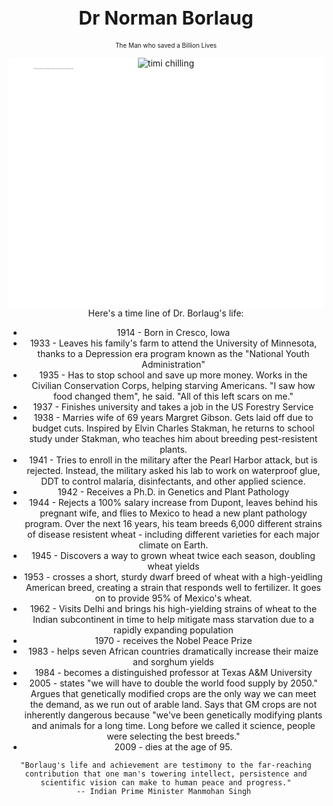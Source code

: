 <DOCTYPE html>

<style>
   h1 {text-align: center; font-size: 30px;
   font-color: black; font-weight: bold;
   }

   h2 {text-align: center; font-size: 10px;
   font-color: black; font-weight: normal;
   }

div {background-color:white;
height:400px;

}
figcaption {
    text-align: justify;
     font-size: 1; 
     font-weight: normal; 
     font-color: pink;
}
head {text-align: justify;
      
}

</style>



<html>
<header>
<h1> Dr Norman Borlaug </h1>
<h2>The Man who saved a Billion Lives</h2>

<div>
<figure>
<img src="https://images.npo.nl/header/2560x1440/991972.jpg" alt= "timi chilling">
<figcaption>Dr. Norman Borlaug, third from the left, trains biologists in Mexico on how to increase wheat yields - part of his life-long war on hunger. </figcaption>
</figure>
</div> 

<body>
<head>Here's a time line of Dr. Borlaug's life:</head>

<UL>
<Li>1914 - Born in Cresco, Iowa</Li>
<li>1933 - Leaves his family's farm to attend the University of Minnesota, thanks to a Depression era program known as the "National Youth Administration" </li>
<li>1935 - Has to stop school and save up more money. Works in the Civilian Conservation Corps, helping starving Americans. "I saw how food changed them", he said. "All of this left scars on me." </li>
<li>1937 - Finishes university and takes a job in the US Forestry Service </li>
<li>1938 - Marries wife of 69 years Margret Gibson. Gets laid off due to budget cuts. Inspired by Elvin Charles Stakman, he returns to school study under Stakman, who teaches him about breeding pest-resistent plants. </li>
<li>1941 - Tries to enroll in the military after the Pearl Harbor attack, but is rejected. Instead, the military asked his lab to work on waterproof glue, DDT to control malaria, disinfectants, and other applied science. </li>
<li>1942 - Receives a Ph.D. in Genetics and Plant Pathology</li>
<li>1944 - Rejects a 100% salary increase from Dupont, leaves behind his pregnant wife, and flies to Mexico to head a new plant pathology program. Over the next 16 years, his team breeds 6,000 different strains of disease resistent wheat - including different varieties for each major climate on Earth.</li>
<li>1945 - Discovers a way to grown wheat twice each season, doubling wheat yields </li>
<li>1953 - crosses a short, sturdy dwarf breed of wheat with a high-yeidling American breed, creating a strain that responds well to fertilizer. It goes on to provide 95% of Mexico's wheat. </li>
<li>1962 - Visits Delhi and brings his high-yielding strains of wheat to the Indian subcontinent in time to help mitigate mass starvation due to a rapidly expanding population </li>
<li>1970 - receives the Nobel Peace Prize</li>
<li>1983 - helps seven African countries dramatically increase their maize and sorghum yields </li>
<li>1984 - becomes a distinguished professor at Texas A&M University </li>
<li>2005 - states "we will have to double the world food supply by 2050." Argues that genetically modified crops are the only way we can meet the demand, as we run out of arable land. Says that GM crops are not inherently dangerous because "we've been genetically modifying plants and animals for a long time. Long before we called it science, people were selecting the best breeds." </li>
<li>2009 - dies at the age of 95.</li>

</UL>
</body>

<footer>

    "Borlaug's life and achievement are testimony to the far-reaching contribution that one man's towering intellect, persistence and scientific vision can make to human peace and progress."
    -- Indian Prime Minister Manmohan Singh 

</footer>


</html>